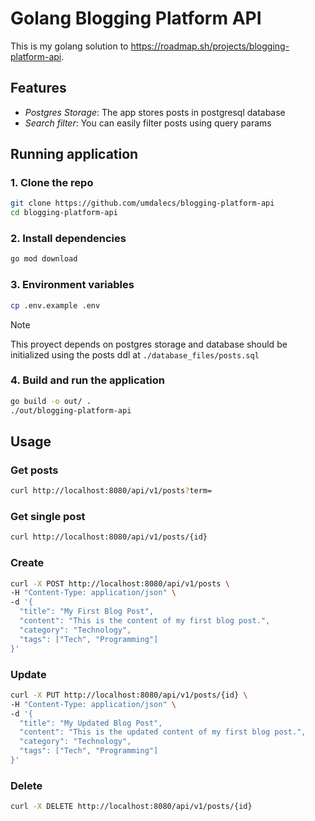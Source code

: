 # Golang Blogging Platform API

This is my golang solution to https://roadmap.sh/projects/blogging-platform-api.

## Features

- *Postgres Storage*: The app stores posts in postgresql database
- *Search filter*: You can easily filter posts using query params

## Running application

### 1. Clone the repo

```bash
git clone https://github.com/umdalecs/blogging-platform-api
cd blogging-platform-api
```

### 2. Install dependencies

```bash
go mod download
```

### 3. Environment variables

```bash
cp .env.example .env
```

> [!Note]
> This proyect depends on postgres storage and database should be initialized
> using the posts ddl at `./database_files/posts.sql`

### 4. Build and run the application

```bash
go build -o out/ .
./out/blogging-platform-api
```

## Usage

### Get posts
```bash
curl http://localhost:8080/api/v1/posts?term=
```

### Get single post
```bash
curl http://localhost:8080/api/v1/posts/{id}
```

### Create
```bash
curl -X POST http://localhost:8080/api/v1/posts \
-H "Content-Type: application/json" \
-d '{
  "title": "My First Blog Post",
  "content": "This is the content of my first blog post.",
  "category": "Technology",
  "tags": ["Tech", "Programming"]
}'
```

### Update
```bash
curl -X PUT http://localhost:8080/api/v1/posts/{id} \
-H "Content-Type: application/json" \
-d '{
  "title": "My Updated Blog Post",
  "content": "This is the updated content of my first blog post.",
  "category": "Technology",
  "tags": ["Tech", "Programming"]
}'
```

### Delete
```bash
curl -X DELETE http://localhost:8080/api/v1/posts/{id}
```
